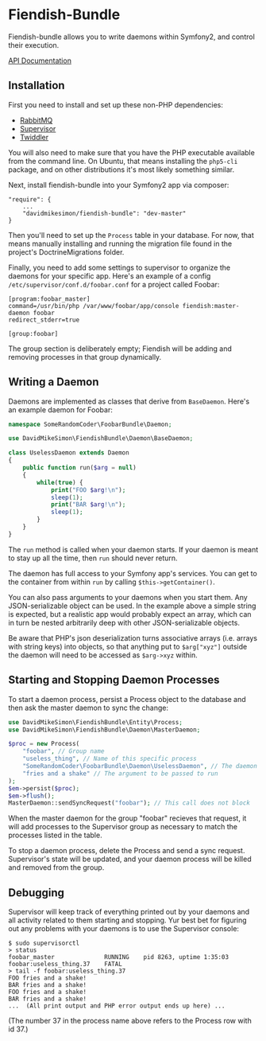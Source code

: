 # Fiendish-Bundle

Fiendish-bundle allows you to write daemons within Symfony2, and control their
execution.

[API Documentation](http://davidmikesimon.github.com/annotated.html)

## Installation

First you need to install and set up these non-PHP dependencies:
* [RabbitMQ](http://www.rabbitmq.com)
* [Supervisor](http://supervisord.org/)
* [Twiddler](https://github.com/mnaberez/supervisor_twiddler)

You will also need to make sure that you have the PHP executable
available from the command line. On Ubuntu, that means installing
the `php5-cli` package, and on other distributions it's most
likely something similar.

Next, install fiendish-bundle into your Symfony2 app via composer:

    
    "require": {
        ...
        "davidmikesimon/fiendish-bundle": "dev-master"
    }

Then you'll need to set up the `Process` table in your database. For now,
that means manually installing and running the migration file
found in the project's DoctrineMigrations folder.

Finally, you need to add some settings to supervisor to organize
the daemons for your specific app. Here's an example of a config
`/etc/supervisor/conf.d/foobar.conf` for a project called Foobar:

    [program:foobar_master]
    command=/usr/bin/php /var/www/foobar/app/console fiendish:master-daemon foobar
    redirect_stderr=true

    [group:foobar]

The group section is deliberately empty; Fiendish will
be adding and removing processes in that group dynamically.

## Writing a Daemon

Daemons are implemented as classes that derive from `BaseDaemon`.
Here's an example daemon for Foobar:

```php
namespace SomeRandomCoder\FoobarBundle\Daemon;

use DavidMikeSimon\FiendishBundle\Daemon\BaseDaemon;

class UselessDaemon extends Daemon
{
    public function run($arg = null)
    {
        while(true) {
            print("FOO $arg!\n");
            sleep(1);
            print("BAR $arg!\n");
            sleep(1);
        }
    }
}
```

The `run` method is called when your daemon starts. If your daemon is
meant to stay up all the time, then `run` should never return.

The daemon has full access to your Symfony app's services. You can get
to the container from within `run` by calling `$this->getContainer()`.

You can also pass arguments to your daemons when you start them. Any
JSON-serializable object can be used. In the example above a simple
string is expected, but a realistic app would probably expect an array,
which can in turn be nested arbitrarily deep with other JSON-serializable
objects.

Be aware that PHP's json deserialization turns associative arrays
(i.e. arrays with string keys) into objects, so that anything put to `$arg["xyz"]`
outside the daemon will need to be accessed as `$arg->xyz` within.

## Starting and Stopping Daemon Processes

To start a daemon process, persist a Process object to the database and then
ask the master daemon to sync the change:

```php
use DavidMikeSimon\FiendishBundle\Entity\Process;
use DavidMikeSimon\FiendishBundle\Daemon\MasterDaemon;

$proc = new Process(
    "foobar", // Group name
    "useless_thing", // Name of this specific process
    "SomeRandomCoder\FoobarBundle\Daemon\UselessDaemon", // The daemon class
    "fries and a shake" // The argument to be passed to run
);
$em->persist($proc);
$em->flush();
MasterDaemon::sendSyncRequest("foobar"); // This call does not block
```

When the master daemon for the group "foobar" recieves that request,
it will add processes to the Supervisor
group as necessary to match the processes listed in the table.

To stop a daemon process, delete the Process and send a
sync request. Supervisor's state will be updated, and your daemon process
will be killed and removed from the group.

## Debugging

Supervisor will keep track of everything printed out by your daemons
and all activity related to them starting and stopping.
Yur best bet for figuring out any problems with your daemons
is to use the Supervisor console:

    $ sudo supervisorctl
    > status
    foobar_master              RUNNING    pid 8263, uptime 1:35:03
    foobar:useless_thing.37    FATAL
    > tail -f foobar:useless_thing.37
    FOO fries and a shake!
    BAR fries and a shake!
    FOO fries and a shake!
    BAR fries and a shake!
    ...  (All print output and PHP error output ends up here) ...

(The number 37 in the process name above refers to the Process row
with id 37.)
